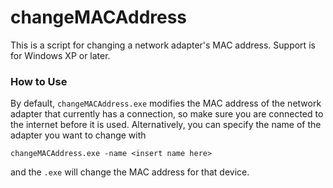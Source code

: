 changeMACAddress
================

This is a script for changing a network adapter's MAC address. Support is for Windows XP or later. 

### How to Use

By default, `changeMACAddress.exe` modifies the MAC address of the network adapter that currently has a connection, so make sure you are connected to the internet before it is used. Alternatively, you can specify the name of the adapter you want to change with

`changeMACAddress.exe -name <insert name here>`

and the `.exe` will change the MAC address for that device. 
